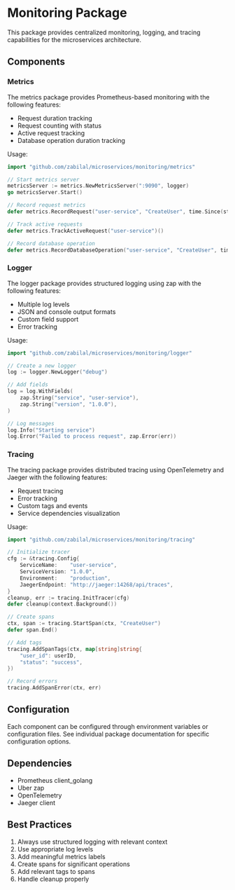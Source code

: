 # Monitoring Package

This package provides centralized monitoring, logging, and tracing capabilities for the microservices architecture.

## Components

### Metrics

The metrics package provides Prometheus-based monitoring with the following features:
- Request duration tracking
- Request counting with status
- Active request tracking
- Database operation duration tracking

Usage:
```go
import "github.com/zabilal/microservices/monitoring/metrics"

// Start metrics server
metricsServer := metrics.NewMetricsServer(":9090", logger)
go metricsServer.Start()

// Record request metrics
defer metrics.RecordRequest("user-service", "CreateUser", time.Since(start), err)

// Track active requests
defer metrics.TrackActiveRequest("user-service")()

// Record database operation
defer metrics.RecordDatabaseOperation("user-service", "CreateUser", time.Since(start))
```

### Logger

The logger package provides structured logging using zap with the following features:
- Multiple log levels
- JSON and console output formats
- Custom field support
- Error tracking

Usage:
```go
import "github.com/zabilal/microservices/monitoring/logger"

// Create a new logger
log := logger.NewLogger("debug")

// Add fields
log = log.WithFields(
    zap.String("service", "user-service"),
    zap.String("version", "1.0.0"),
)

// Log messages
log.Info("Starting service")
log.Error("Failed to process request", zap.Error(err))
```

### Tracing

The tracing package provides distributed tracing using OpenTelemetry and Jaeger with the following features:
- Request tracing
- Error tracking
- Custom tags and events
- Service dependencies visualization

Usage:
```go
import "github.com/zabilal/microservices/monitoring/tracing"

// Initialize tracer
cfg := &tracing.Config{
    ServiceName:    "user-service",
    ServiceVersion: "1.0.0",
    Environment:    "production",
    JaegerEndpoint: "http://jaeger:14268/api/traces",
}
cleanup, err := tracing.InitTracer(cfg)
defer cleanup(context.Background())

// Create spans
ctx, span := tracing.StartSpan(ctx, "CreateUser")
defer span.End()

// Add tags
tracing.AddSpanTags(ctx, map[string]string{
    "user_id": userID,
    "status": "success",
})

// Record errors
tracing.AddSpanError(ctx, err)
```

## Configuration

Each component can be configured through environment variables or configuration files. See individual package documentation for specific configuration options.

## Dependencies

- Prometheus client_golang
- Uber zap
- OpenTelemetry
- Jaeger client

## Best Practices

1. Always use structured logging with relevant context
2. Use appropriate log levels
3. Add meaningful metrics labels
4. Create spans for significant operations
5. Add relevant tags to spans
6. Handle cleanup properly
